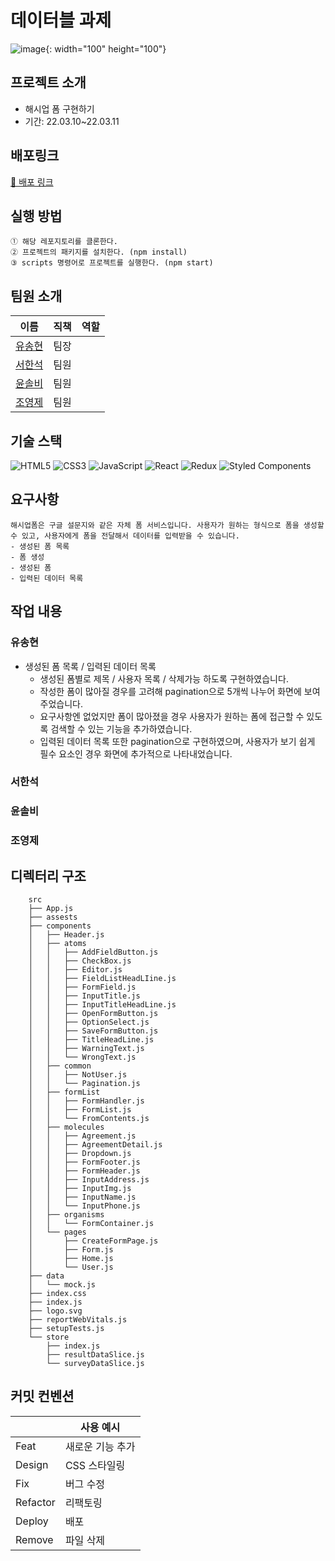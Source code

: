 # 데이터블 과제
![image](https://user-images.githubusercontent.com/81687138/158261092-a5097335-1c11-49d2-8b1a-6ab7e1a11ffb.png){: width="100" height="100"}

## 프로젝트 소개

- 해시업 폼 구현하기
- 기간: 22.03.10~22.03.11

## 배포링크

[🚀 배포 링크](https://datable-9.netlify.app/)

## 실행 방법

```
① 해당 레포지토리를 클론한다.
② 프로젝트의 패키지를 설치한다. (npm install)
③ scripts 명령어로 프로젝트를 실행한다. (npm start)
```

## 팀원 소개

| 이름   | 직책 | 역할                 |
| ----- | -- | -------------------- |
| [유송현](https://github.com/ysh2987) | 팀장 |  |
| [서한석](https://github.com/holystorySeo) | 팀원 | |
| [윤솔비](https://github.com/y-solb) | 팀원 | |
| [조영제](https://github.com/youngjeJO) | 팀원 |  |

## 기술 스택

![HTML5](https://img.shields.io/badge/html5-%23E34F26.svg?style=for-the-badge&logo=html5&logoColor=white)
![CSS3](https://img.shields.io/badge/css3-%231572B6.svg?style=for-the-badge&logo=css3&logoColor=white)
![JavaScript](https://img.shields.io/badge/javascript-%23323330.svg?style=for-the-badge&logo=javascript&logoColor=%23F7DF1E)
![React](https://img.shields.io/badge/react-%2320232a.svg?style=for-the-badge&logo=react&logoColor=%2361DAFB)
![Redux](https://img.shields.io/badge/redux-%23593d88.svg?style=for-the-badge&logo=redux&logoColor=white)
![Styled Components](https://img.shields.io/badge/styled--components-DB7093?style=for-the-badge&logo=styled-components&logoColor=white)
<br/>

## 요구사항

```
해시업폼은 구글 설문지와 같은 자체 폼 서비스입니다. 사용자가 원하는 형식으로 폼을 생성할 수 있고, 사용자에게 폼을 전달해서 데이터를 입력받을 수 있습니다.
- 생성된 폼 목록
- 폼 생성
- 생성된 폼
- 입력된 데이터 목록

```

## 작업 내용

### 유송현
- 생성된 폼 목록 / 입력된 데이터 목록
  - 생성된 폼별로 제목 / 사용자 목록 / 삭제가능 하도록 구현하였습니다.
  - 작성한 폼이 많아질 경우를 고려해 pagination으로 5개씩 나누어 화면에 보여주었습니다.
  - 요구사항엔 없었지만 폼이 많아졌을 경우 사용자가 원하는 폼에 접근할 수 있도록 검색할 수 있는 기능을 추가하였습니다.
  - 입력된 데이터 목록 또한 pagination으로 구현하였으며, 사용자가 보기 쉽게 필수 요소인 경우 화면에 추가적으로 나타내었습니다.


### 서한석

### 윤솔비

### 조영제

## 디렉터리 구조

```
    src
    ├── App.js
    ├── assests
    ├── components
    │   ├── Header.js
    │   ├── atoms
    │   │   ├── AddFieldButton.js
    │   │   ├── CheckBox.js
    │   │   ├── Editor.js
    │   │   ├── FieldListHeadLIine.js
    │   │   ├── FormField.js
    │   │   ├── InputTitle.js
    │   │   ├── InputTitleHeadLine.js
    │   │   ├── OpenFormButton.js
    │   │   ├── OptionSelect.js
    │   │   ├── SaveFormButton.js
    │   │   ├── TitleHeadLine.js
    │   │   ├── WarningText.js
    │   │   └── WrongText.js
    │   ├── common
    │   │   ├── NotUser.js
    │   │   └── Pagination.js
    │   ├── formList
    │   │   ├── FormHandler.js
    │   │   ├── FormList.js
    │   │   └── FromContents.js
    │   ├── molecules
    │   │   ├── Agreement.js
    │   │   ├── AgreementDetail.js
    │   │   ├── Dropdown.js
    │   │   ├── FormFooter.js
    │   │   ├── FormHeader.js
    │   │   ├── InputAddress.js
    │   │   ├── InputImg.js
    │   │   ├── InputName.js
    │   │   └── InputPhone.js
    │   ├── organisms
    │   │   └── FormContainer.js
    │   └── pages
    │       ├── CreateFormPage.js
    │       ├── Form.js
    │       ├── Home.js
    │       └── User.js
    ├── data
    │   └── mock.js
    ├── index.css
    ├── index.js
    ├── logo.svg
    ├── reportWebVitals.js
    ├── setupTests.js
    └── store
        ├── index.js
        ├── resultDataSlice.js
        └── surveyDataSlice.js
```

## 커밋 컨벤션

|          | 사용 예시        |
| -------- | ---------------- |
| Feat     | 새로운 기능 추가 |
| Design   | CSS 스타일링     |
| Fix      | 버그 수정        |
| Refactor | 리팩토링         |
| Deploy   | 배포             |
| Remove   | 파일 삭제        |
